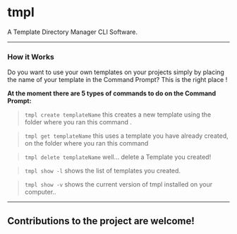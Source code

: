 # tmpl

A Template Directory Manager CLI Software.


------------

### How it Works
Do you want to use your own templates on your projects simply by placing the name of your template in the Command Prompt? This is the right place !

**At the moment there are 5 types of commands to do on the Command Prompt:**

 > `tmpl create templateName` this creates a new template using the folder where you ran this command .
 
 > `tmpl get templateName` this uses a template you have already created, on the folder where you ran this command
 
 > `tmpl delete templateName` well... delete a Template you created!
 
 > `tmpl show -l` shows the list of templates you created.

 > `tmpl show -v` shows the current version of tmpl installed on your computer..

------------

## Contributions to the project are welcome!

